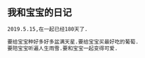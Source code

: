 ## 我和宝宝的日记

```markdown
2019.5.15,在一起已经180天了.

要给宝宝种好多好多盆满天星.要给宝宝买最好吃的葡萄.
要陪宝宝听遍人生雨雪.要和宝宝一起变得可爱.

```

